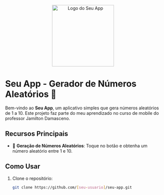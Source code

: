 <p align="center">
  <img src="link_para_uma_imagem_do_seu_app" alt="Logo do Seu App" width="200" height="200">
</p>

# Seu App - Gerador de Números Aleatórios 🎲

Bem-vindo ao **Seu App**, um aplicativo simples que gera números aleatórios de 1 a 10. Este projeto faz parte do meu aprendizado no curso de mobile do professor Jamilton Damasceno.

## Recursos Principais

- 🎲 **Geração de Números Aleatórios**: Toque no botão e obtenha um número aleatório entre 1 e 10.

## Como Usar

1. Clone o repositório:
   ```bash
   git clone https://github.com/[seu-usuario]/seu-app.git
